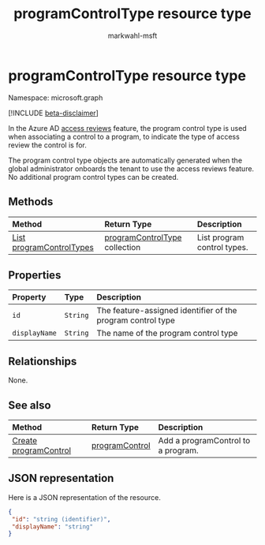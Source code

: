 ﻿---
title: "programControlType resource type"
description: "In the Azure AD access reviews feature, the program control type is used when associating a control to a program, to indicate the type of access review the control is for.  "
localization_priority: Normal
doc_type: resourcePageType
ms.prod: "microsoft-identity-platform"
author: "markwahl-msft"
---

# programControlType resource type

Namespace: microsoft.graph

[!INCLUDE [beta-disclaimer](../../includes/beta-disclaimer.md)]

In the Azure AD [access reviews](accessreviews-root.md) feature, the program control type is used when associating a control to a program, to indicate the type of access review the control is for.  

The program control type objects are automatically generated when the global administrator onboards the tenant to use the access reviews feature.  No additional program control types can be created.

## Methods

| Method                                                        | Return Type                                            | Description                 |
| :------------------------------------------------------------ | :----------------------------------------------------- | :-------------------------- |
| [List programControlTypes](../api/programcontroltype-list.md) | [programControlType](programcontroltype.md) collection | List program control types. |

## Properties

| Property      | Type     | Description                                                 |
| :------------ | :------- | :---------------------------------------------------------- |
| `id`          | `String` | The feature-assigned identifier of the program control type |
| `displayName` | `String` | The name of the program control type                        |

## Relationships

None.

## See also

| Method                                                   | Return Type                         | Description                        |
| :------------------------------------------------------- | :---------------------------------- | :--------------------------------- |
| [Create programControl](../api/programcontrol-create.md) | [programControl](programcontrol.md) | Add a programControl to a program. |

## JSON representation

Here is a JSON representation of the resource.

<!-- {
  "blockType": "resource",
  "optionalProperties": [

  ],
  "@odata.type": "microsoft.graph.programControlType"
}-->

```json
{
 "id": "string (identifier)",
 "displayName": "string"
}

```

<!--
{
  "type": "#page.annotation",
  "description": "programControlType resource",
  "keywords": "",
  "section": "documentation",
  "tocPath": "",
  "suppressions": []
}
-->
